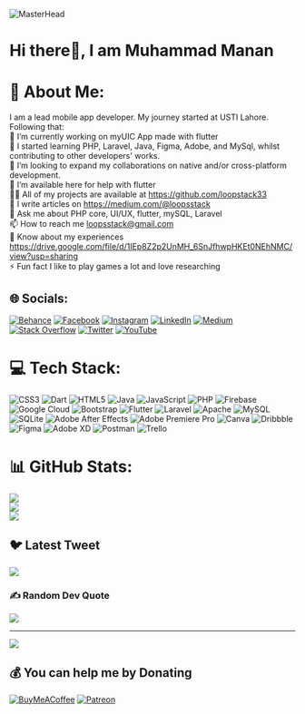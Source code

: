 ![MasterHead](https://mobiosolutions.com/wp-content/uploads/2020/07/Group-3.png)
<br>
# **Hi there👋, I am Muhammad Manan**

# 💫 About Me:
I am a lead mobile app developer. My journey started at USTI Lahore. Following that:<br>🔭 I’m currently working on myUIC App made with flutter<br>🌱 I started learning PHP, Laravel, Java, Figma, Adobe, and MySql, whilst contributing to other developers' works.<br>👯 I’m looking to expand my collaborations on native and/or cross-platform development.<br>🤝 I’m available here for help with flutter<br>👨‍💻 All of my projects are available at https://github.com/loopstack33<br>📝 I write articles on https://medium.com/@loopsstack<br>💬 Ask me about PHP core, UI/UX, flutter, mySQL, Laravel<br>📫 How to reach me loopsstack@gmail.com<br>📄 Know about my experiences https://drive.google.com/file/d/1IEp8Z2p2UnMH_6SnJfhwpHKEt0NEhNMC/view?usp=sharing<br>⚡ Fun fact I like to play games a lot and love researching


## 🌐 Socials:
[![Behance](https://img.shields.io/badge/Behance-1769ff?logo=behance&logoColor=white)](https://behance.net/loopstack) [![Facebook](https://img.shields.io/badge/Facebook-%231877F2.svg?logo=Facebook&logoColor=white)](https://facebook.com/muhammad.manan.77582) [![Instagram](https://img.shields.io/badge/Instagram-%23E4405F.svg?logo=Instagram&logoColor=white)](https://instagram.com/manan_22_1) [![LinkedIn](https://img.shields.io/badge/LinkedIn-%230077B5.svg?logo=linkedin&logoColor=white)](https://linkedin.com/in/mohammad-manan-681b74145) [![Medium](https://img.shields.io/badge/Medium-12100E?logo=medium&logoColor=white)](https://medium.com/@loopsstack) [![Stack Overflow](https://img.shields.io/badge/-Stackoverflow-FE7A16?logo=stack-overflow&logoColor=white)](https://stackoverflow.com/users/19195359) [![Twitter](https://img.shields.io/badge/Twitter-%231DA1F2.svg?logo=Twitter&logoColor=white)](https://twitter.com/loopsstack33) [![YouTube](https://img.shields.io/badge/YouTube-%23FF0000.svg?logo=YouTube&logoColor=white)](https://youtube.com/@UCMXD_Qb3V89XM7uy2sqAptA) 

# 💻 Tech Stack:
![CSS3](https://img.shields.io/badge/css3-%231572B6.svg?style=for-the-badge&logo=css3&logoColor=white) ![Dart](https://img.shields.io/badge/dart-%230175C2.svg?style=for-the-badge&logo=dart&logoColor=white) ![HTML5](https://img.shields.io/badge/html5-%23E34F26.svg?style=for-the-badge&logo=html5&logoColor=white) ![Java](https://img.shields.io/badge/java-%23ED8B00.svg?style=for-the-badge&logo=java&logoColor=white) ![JavaScript](https://img.shields.io/badge/javascript-%23323330.svg?style=for-the-badge&logo=javascript&logoColor=%23F7DF1E) ![PHP](https://img.shields.io/badge/php-%23777BB4.svg?style=for-the-badge&logo=php&logoColor=white) ![Firebase](https://img.shields.io/badge/firebase-%23039BE5.svg?style=for-the-badge&logo=firebase) ![Google Cloud](https://img.shields.io/badge/Google%20Cloud-%234285F4.svg?style=for-the-badge&logo=google-cloud&logoColor=white) ![Bootstrap](https://img.shields.io/badge/bootstrap-%23563D7C.svg?style=for-the-badge&logo=bootstrap&logoColor=white) ![Flutter](https://img.shields.io/badge/Flutter-%2302569B.svg?style=for-the-badge&logo=Flutter&logoColor=white) ![Laravel](https://img.shields.io/badge/laravel-%23FF2D20.svg?style=for-the-badge&logo=laravel&logoColor=white) ![Apache](https://img.shields.io/badge/apache-%23D42029.svg?style=for-the-badge&logo=apache&logoColor=white) ![MySQL](https://img.shields.io/badge/mysql-%2300f.svg?style=for-the-badge&logo=mysql&logoColor=white) ![SQLite](https://img.shields.io/badge/sqlite-%2307405e.svg?style=for-the-badge&logo=sqlite&logoColor=white) ![Adobe After Effects](https://img.shields.io/badge/Adobe%20After%20Effects-9999FF.svg?style=for-the-badge&logo=Adobe%20After%20Effects&logoColor=white) ![Adobe Premiere Pro](https://img.shields.io/badge/Adobe%20Premiere%20Pro-9999FF.svg?style=for-the-badge&logo=Adobe%20Premiere%20Pro&logoColor=white) ![Canva](https://img.shields.io/badge/Canva-%2300C4CC.svg?style=for-the-badge&logo=Canva&logoColor=white) ![Dribbble](https://img.shields.io/badge/Dribbble-EA4C89?style=for-the-badge&logo=dribbble&logoColor=white) 	![Figma](https://img.shields.io/badge/figma-%23F24E1E.svg?style=for-the-badge&logo=figma&logoColor=white) ![Adobe XD](https://img.shields.io/badge/Adobe%20XD-470137?style=for-the-badge&logo=Adobe%20XD&logoColor=#FF61F6) ![Postman](https://img.shields.io/badge/Postman-FF6C37?style=for-the-badge&logo=postman&logoColor=white) ![Trello](https://img.shields.io/badge/Trello-%23026AA7.svg?style=for-the-badge&logo=Trello&logoColor=white)
# 📊 GitHub Stats:
![](https://github-readme-stats.vercel.app/api?username=loopstack33&theme=radical&hide_border=false&include_all_commits=true&count_private=true)<br/>
![](https://github-readme-streak-stats.herokuapp.com/?user=loopstack33&theme=radical&hide_border=false)<br/>
![](https://github-readme-stats.vercel.app/api/top-langs/?username=loopstack33&theme=radical&hide_border=false&include_all_commits=true&count_private=true&layout=compact)

## 🐦 Latest Tweet
[![](https://gtce.itsvg.in/api?username=loopsstack33)](https://github.com/VishwaGauravIn/github-twitter-card-embed)

### ✍️ Random Dev Quote
![](https://quotes-github-readme.vercel.app/api?type=horizontal&theme=radical)

---
[![](https://visitcount.itsvg.in/api?id=loopstack33&icon=0&color=0)](https://visitcount.itsvg.in)

  ## 💰 You can help me by Donating
  [![BuyMeACoffee](https://img.shields.io/badge/Buy%20Me%20a%20Coffee-ffdd00?style=for-the-badge&logo=buy-me-a-coffee&logoColor=black)](https://buymeacoffee.com/loopsstack6) [![Patreon](https://img.shields.io/badge/Patreon-F96854?style=for-the-badge&logo=patreon&logoColor=white)](https://patreon.com/MuhammadManan) 

  
<!-- Proudly created with GPRM ( https://gprm.itsvg.in ) -->
